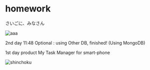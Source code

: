 homework
========
さいごに、みなさん

![aaa](http://24.media.tumblr.com/03c331376d3a089bf172d6a638c8034e/tumblr_mqlmjcsuvl1sckns5o1_500.jpg)




2nd day 11:48
Optional : using Other DB, finished! (Using MongoDB)


1st day product 
My Task Manager for smart-phone

![shinchoku](http://moosan.org/1stday.png) 

